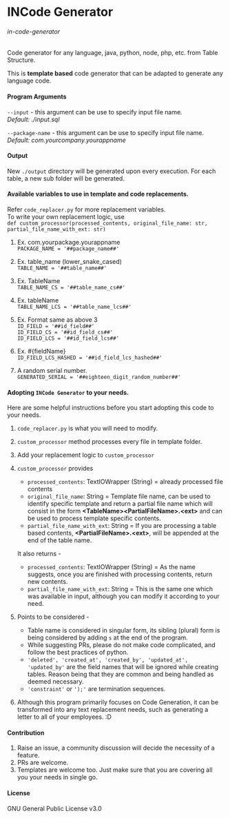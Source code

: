 # INCode Generator
###### _in-code-generator_
Code generator for any language, java, python, node, php, etc. from Table Structure.

This is __template based__ code generator that can be adapted to generate any language code.

#### Program Arguments
`--input` - this argument can be use to specify input file name.   
_Default: ./input.sql_ 
  
`--package-name` - this argument can be use to specify input file name.   
_Default: com.yourcompany.yourappname_
   
#### Output
New `./output` directory will be generated upon every execution.
For each table, a new sub folder will be generated.

#### Available variables to use in template and code replacements. 
Refer `code_replacer.py`  for more replacement variables.  
To write your own replacement logic, use  
`def custom_processor(processed_contents, original_file_name: str, partial_file_name_with_ext: str)`  
  
  
1. Ex. com.yourpackage.yourappname  
`PACKAGE_NAME = '##package_name##'`
      
2. Ex. table_name (lower_snake_cased)  
`TABLE_NAME = '##table_name##'`
  
3. Ex. TableName  
`TABLE_NAME_CS = '##table_name_cs##'`
  
4. Ex. tableName  
`TABLE_NAME_LCS = '##table_name_lcs##'`
  
5. Ex. Format same as above 3  
`ID_FIELD = '##id_field##'`  
`ID_FIELD_CS = '##id_field_cs##'`  
`ID_FIELD_LCS = '##id_field_lcs##'`  
  
6. Ex. \#{fieldName}  
`ID_FIELD_LCS_HASHED = '##id_field_lcs_hashed##'`  
  
7. A random serial number.  
`GENERATED_SERIAL = '##eighteen_digit_random_number##'`  
  
#### Adopting `INCode Generator` to your needs.  
Here are some helpful instructions before you start 
adopting this code to your needs.

1. `code_replacer.py` is what you will need to modify.
2. `custom_processor` method processes every file in 
template folder.
3. Add your replacement logic to `custom_processor`
4. `custom_processor` provides  
    * `processed_contents`: TextIOWrapper (String) = already processed file contents 
    * `original_file_name`: String = Template file name, can be used to identify specific template and 
    return a partial file name which will consist in the form __\<TableName\>\<PartialFileName\>.\<ext\>__ and can be used to process template specific contents. 
    * `partial_file_name_with_ext`: String = If you are processing a table based contents, 
    __\<PartialFileName\>.\<ext\>__, will be appended at the end 
    of the table name.
    
    It also returns -
    * `processed_contents`: TextIOWrapper (String) = As the name suggests, once you are finished with processing contents, return new contents.
    * `partial_file_name_with_ext`: String = This is the same one which was available in input, although you can modify it according to your need.
    
5. Points to be considered - 
    * Table name is considered in singular form, its sibling (plural) form is being considered by adding `s` at the end of the program.
    * While suggesting PRs, please do not make code complicated, and follow the best practices of python.
    * `'deleted', 'created_at', 'created_by', 'updated_at', 'updated_by'` are the field names that will be ignored while creating tables. Reason being that they are common and being handled as deemed necessary.
    * `'constraint'` or `');'` are termination sequences.

6. Although this program primarily focuses on 
Code Generation, it can be transformed into any 
text replacement needs, such as generating a 
letter to all of your employees. :D  
    

#### Contribution
1. Raise an issue, a community discussion will decide the necessity of a feature. 
2. PRs are welcome.
3. Templates are welcome too. Just make sure that you are covering all you your needs in single go.

#### License  
GNU General Public License v3.0  
  
  
[//]: # (_keywords: python, java, code, generator, code-generator, code generator, file generator, c, cpp, c++, free code, latest code generator, free code generator, mybatis, python code generator, sql, mysql, postgres, code for postgres_)
